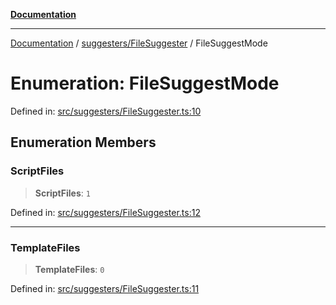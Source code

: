[**Documentation**](../../../README.md)

***

[Documentation](../../../README.md) / [suggesters/FileSuggester](../README.md) / FileSuggestMode

# Enumeration: FileSuggestMode

Defined in: [src/suggesters/FileSuggester.ts:10](https://github.com/Christian-Me/folder-to-tags-plugin/blob/a733ed2c2245ed051659b6c3e9c71ef47c30835a/src/suggesters/FileSuggester.ts#L10)

## Enumeration Members

### ScriptFiles

> **ScriptFiles**: `1`

Defined in: [src/suggesters/FileSuggester.ts:12](https://github.com/Christian-Me/folder-to-tags-plugin/blob/a733ed2c2245ed051659b6c3e9c71ef47c30835a/src/suggesters/FileSuggester.ts#L12)

***

### TemplateFiles

> **TemplateFiles**: `0`

Defined in: [src/suggesters/FileSuggester.ts:11](https://github.com/Christian-Me/folder-to-tags-plugin/blob/a733ed2c2245ed051659b6c3e9c71ef47c30835a/src/suggesters/FileSuggester.ts#L11)
